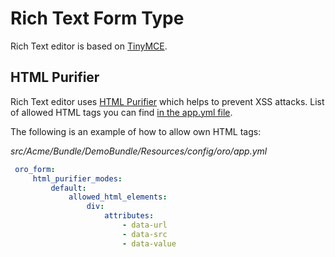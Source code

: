 # Rich Text Form Type

Rich Text editor is based on <a href="https://www.tinymce.com/" target="_blank">TinyMCE</a>.

## HTML Purifier

Rich Text editor uses <a href="http://htmlpurifier.org/docs" target="_blank">HTML Purifier</a> which helps to prevent XSS attacks.
List of allowed HTML tags you can find <a href="https://github.com/oroinc/platform/blob/master/src/Oro/Bundle/FormBundle/Resources/config/oro/app.yml" target="_blank">in the app.yml file</a>.

The following is an example of how to allow own HTML tags:

*src/Acme/Bundle/DemoBundle/Resources/config/oro/app.yml*
```yaml
 oro_form:
     html_purifier_modes:
         default:
             allowed_html_elements:
                 div:
                     attributes:
                         - data-url
                         - data-src
                         - data-value
```

<!-- Frontend -->
